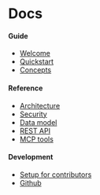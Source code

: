 # Docs <!-- {docsify-ignore} -->

<h4>Guide</h4>

- [Welcome](docs/guide/welcome.md)
- [Quickstart](docs/guide/quickstart.md)
- [Concepts](docs/guide/concepts.md)
<!-- - [Workflows](docs/guide/workflows.md)-->

<h4>Reference</h4>

- [Architecture](docs/reference/architecture.md)
- [Security](docs/reference/security.md)
- [Data model](docs/reference/data-model.md)
- [REST API](docs/reference/rest-api.md)
- [MCP tools](docs/reference/mcp-tools.md)

<h4>Development</h4>

- [Setup for contributors](docs/development/setup-for-contributors.md)
- [Github](https://github.com/elastic/relevance-studio)